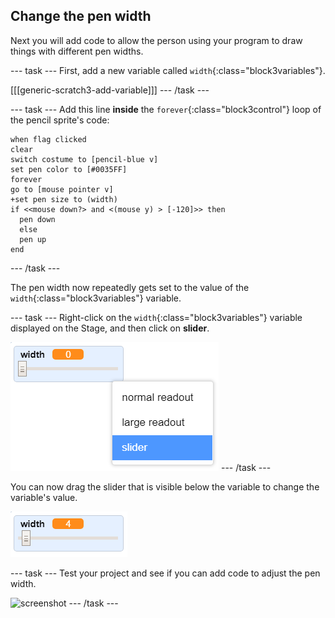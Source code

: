 ## Change the pen width

Next you will add code to allow the person using your program to draw things with different pen widths.

--- task ---
First, add a new variable called `width`{:class="block3variables"}.

[[[generic-scratch3-add-variable]]]
--- /task ---

--- task ---
Add this line __inside__ the `forever`{:class="block3control"} loop of the pencil sprite's code:

```blocks3
when flag clicked
clear
switch costume to [pencil-blue v]
set pen color to [#0035FF]
forever
go to [mouse pointer v]
+set pen size to (width)
if <<mouse down?> and <(mouse y) > [-120]>> then 
  pen down
  else
  pen up
end
```
--- /task ---

The pen width now repeatedly gets set to the value of the `width`{:class="block3variables"} variable.

--- task ---
Right-click on the `width`{:class="block3variables"} variable displayed on the Stage, and then click on **slider**.

![screenshot](images/paint-slider.png)
--- /task ---

You can now drag the slider that is visible below the variable to change the variable's value.

![screenshot](images/paint-slider-change.png)

--- task ---
Test your project and see if you can add code to adjust the pen width.

![screenshot](images/paint-width-test.png)
--- /task ---
